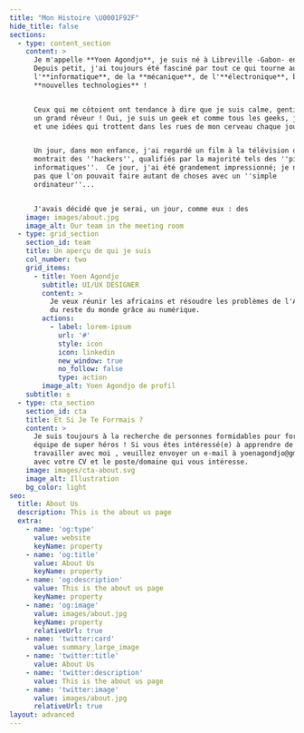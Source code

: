 ```yaml
---
title: "Mon Histoire \U0001F92F"
hide_title: false
sections:
  - type: content_section
    content: >
      Je m'appelle **Yoen Agondjo**, je suis né à Libreville -Gabon- en 1998.
      Depuis petit, j'ai toujours été fasciné par tout ce qui tourne autour de
      l'**informatique**, de la **mécanique**, de l'**électronique**, bref, des
      **nouvelles technologies** !


      Ceux qui me côtoient ont tendance à dire que je suis calme, gentil, fou et
      un grand rêveur ! Oui, je suis un geek et comme tous les geeks, j'ai mille
      et une idées qui trottent dans les rues de mon cerveau chaque jour. 


      Un jour, dans mon enfance, j'ai regardé un film à la télévision qui
      montrait des ''hackers'', qualifiés par la majorité tels des ''pirates
      informatiques''.  Ce jour, j'ai été grandement impressionné; je ne savais
      pas que l'on pouvait faire autant de choses avec un ''simple
      ordinateur''...


      J'avais décidé que je serai, un jour, comme eux : des  
    image: images/about.jpg
    image_alt: Our team in the meeting room
  - type: grid_section
    section_id: team
    title: Un aperçu de qui je suis
    col_number: two
    grid_items:
      - title: Yoen Agondjo
        subtitle: UI/UX DESIGNER
        content: >
          Je veux réunir les africains et résoudre les problèmes de l'Afrique et
          du reste du monde grâce au numérique.
        actions:
          - label: lorem-ipsum
            url: '#'
            style: icon
            icon: linkedin
            new_window: true
            no_follow: false
            type: action
        image_alt: Yoen Agondjo de profil
    subtitle: ±
  - type: cta_section
    section_id: cta
    title: Et Si Je Te Forrmais ?
    content: >
      Je suis toujours à la recherche de personnes formidables pour former une
      équipe de super héros ! Si vous êtes intéressé(e) à apprendre de moi ou
      travailler avec moi , veuillez envoyer un e-mail à yoenagondjo@gmail.com
      avec votre CV et le poste/domaine qui vous intéresse.
    image: images/cta-about.svg
    image_alt: Illustration
    bg_color: light
seo:
  title: About Us
  description: This is the about us page
  extra:
    - name: 'og:type'
      value: website
      keyName: property
    - name: 'og:title'
      value: About Us
      keyName: property
    - name: 'og:description'
      value: This is the about us page
      keyName: property
    - name: 'og:image'
      value: images/about.jpg
      keyName: property
      relativeUrl: true
    - name: 'twitter:card'
      value: summary_large_image
    - name: 'twitter:title'
      value: About Us
    - name: 'twitter:description'
      value: This is the about us page
    - name: 'twitter:image'
      value: images/about.jpg
      relativeUrl: true
layout: advanced
---
```

